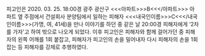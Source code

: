 피고인은 2020. 03. 25. 18:00경 광주 광산구 <<<아파트>>>B<<</아파트>>> 아파트 옆 주점에서 건설회사 분양팀에서 일하는 피해자 <<<내국인이름>>>C<<</내국인이름>>>(가명, 여, 41세)을 만나 이야기를 하던 중 같은 날 20:00경 피해자에게 ‘2차를 가자'고 하여 밖으로 나오게 되었다.
이후 피고인은 피해자와 함께 걸어가던 중 피해자의 왼쪽 어깨를 1회 붙잡고, 피해자가 피고인의 손을 밀어내자 다시 피해자의 손을 1회 잡는 등 피해자를 강제로 추행하였다.

